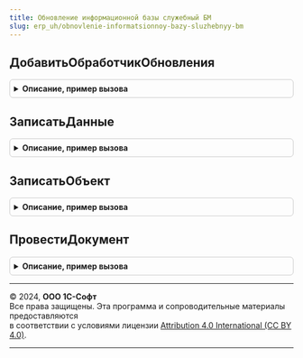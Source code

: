 ```yaml
---
title: Обновление информационной базы служебный БМ
slug: erp_uh/obnovlenie-informatsionnoy-bazy-sluzhebnyy-bm
---
```



## ДобавитьОбработчикОбновления
<details style="margin: 1em 0; padding: 0.5em; border: 1px solid #ccc; border-radius: 6px;">

<summary style="font-weight: bold; cursor: pointer;">Описание, пример вызова</summary>

```bsl


// Добавляет новый обработчик заполнения и устанавливает его параметры.
//
// Параметры:
//	Обработчики - таблица обработчиков для добавления нового обработчика.
//		Переменная берется из одноименного аргумента функции
//		ПриДобавленииОбработчиковОбновления(Обработчики).
//	Версия - Строка - номер версии конфигурации, при обновлении на которую
//		должна быть вызвана процедура обновления, указанная в параметре
//		ИмяПроцедуры. В качестве версии можно указывать:
//			- Номер версии конфигурации в формате Р.П.В.С
//			  (Р – старший номер редакции; П – младший номер редакции;
//			   В – номер версии; С – номер сборки);
//			- если в качестве версии указан символ «*», то обработчик
//			  обновления должен выполняться каждый раз при обновлении
//			  информационной базы, независимо от номера версии конфигурации;
//			- если свойство Версия не задано, то должно быть установлено
//			  в Истина свойство НачальноеЗаполнение.
//	ИмяПроцедуры - Строка - полное имя экспортной процедуры, которая
//		будет вызвана для выполнения обновления.
//	НачальноеЗаполнение - Булево – если Истина, то процедура обновления
//		будет вызвана при первом запуске на пустой информационной базе
//		(версия «0.0.0.0»), созданной из файла поставки конфигурации
//		и не содержащей данных. Это обработчики первоначального
//		заполнения базы.
//	РежимВыполнения - Строка ("Монопольно", "Оперативно", "Отложенно").
//	ТолькоБМ - Булево - если Истина, то обработчик будет зарегистрирован
//		только для конфигурации БП МСФО. В противном случае, обработчик
//		будет зарегистрирован вне зависимости от типа конфигурации.
//	ДополнительныеПараметры - Структура|Неопределено - если передать
//		структуру, то поля обработчика будут заполнены в соотвествии
//		со значениями одноименных полей этой структуры.
//
// Возвращает:
//	Таблицу обработчиков с добавленным обработчиком.
//
Функция ДобавитьОбработчикОбновления( Экспорт
```

Пример вызова
```bsl
Результат = ОбновлениеИнформационнойБазыСлужебныйБМ.ДобавитьОбработчикОбновления();
```
</details>

## ЗаписатьДанные
<details style="margin: 1em 0; padding: 0.5em; border: 1px solid #ccc; border-radius: 6px;">

<summary style="font-weight: bold; cursor: pointer;">Описание, пример вызова</summary>

```bsl

////////////////////////////////////////////////////////////////////////////////
// Процедуры и функции для использования в обработчиках обновления.

// Записывает изменения в переданном объекте.
// Для использования в обработчиках обновления.
//
// Параметры:
//   Данные                            - Произвольный - объект, набор записей или менеджер константы, который
//                                                      необходимо записать.
//   РегистрироватьНаУзлахПлановОбмена - Булево       - включает регистрацию на узлах планов обмена при записи объекта.
//   ВключитьБизнесЛогику              - Булево       - включает бизнес-логику при записи объекта.
//
Процедура ЗаписатьДанные(Знач Данные, Знач РегистрироватьНаУзлахПлановОбмена = Ложь, Экспорт
```

Пример вызова
```bsl
ОбновлениеИнформационнойБазыСлужебныйБМ.ЗаписатьДанные(Данные, РегистрироватьНаУзлахПлановОбмена, );
```
</details>

## ЗаписатьОбъект
<details style="margin: 1em 0; padding: 0.5em; border: 1px solid #ccc; border-radius: 6px;">

<summary style="font-weight: bold; cursor: pointer;">Описание, пример вызова</summary>

```bsl

// Записывает изменения в переданном объекте ссылочного типа.
// Для использования в обработчиках обновления.
//
// Параметры:
//   Объект                            - Произвольный - записываемый объект ссылочного типа. Например, СправочникОбъект.
//   РегистрироватьНаУзлахПлановОбмена - Булево       - включает регистрацию на узлах планов обмена при записи объекта.
//   ВключитьБизнесЛогику              - Булево       - включает бизнес-логику при записи объекта.
//
Процедура ЗаписатьОбъект(Знач Объект, Знач РегистрироватьНаУзлахПлановОбмена = Неопределено, Экспорт
```

Пример вызова
```bsl
ОбновлениеИнформационнойБазыСлужебныйБМ.ЗаписатьОбъект(Объект, РегистрироватьНаУзлахПлановОбмена, );
```
</details>

## ПровестиДокумент
<details style="margin: 1em 0; padding: 0.5em; border: 1px solid #ccc; border-radius: 6px;">

<summary style="font-weight: bold; cursor: pointer;">Описание, пример вызова</summary>

```bsl

Процедура ПровестиДокумент(Данные, ТекстНачалаОшибки = "", ЗаписатьЕслиНеУдалосьПровести = Истина, ОтказЕслиНеПроведен = Ложь, ОтказЕслиНеЗаписан = Ложь) Экспорт
```

Пример вызова
```bsl
ОбновлениеИнформационнойБазыСлужебныйБМ.ПровестиДокумент(Данные, ТекстНачалаОшибки, ЗаписатьЕслиНеУдалосьПровести, ОтказЕслиНеПроведен, ОтказЕслиНеЗаписан);
```
</details>

---

© 2024, **ООО 1С-Софт**  
Все права защищены. Эта программа и сопроводительные материалы предоставляются  
в соответствии с условиями лицензии [Attribution 4.0 International (CC BY 4.0)](https://creativecommons.org/licenses/by/4.0/legalcode).

---
